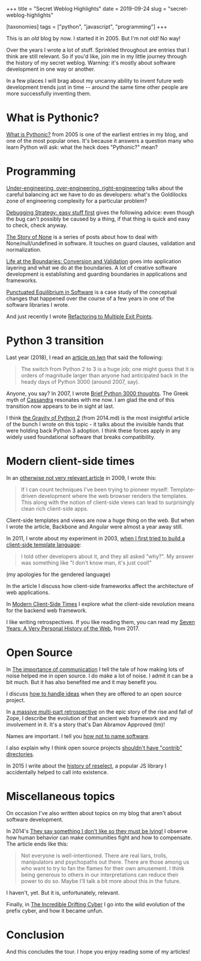 +++
title = "Secret Weblog Highlights"
date = 2019-09-24
slug = "secret-weblog-highlights"

[taxonomies]
tags = ["python", "javascript", "programming"]
+++

This is an _old_ blog by now. I started it in 2005. But I'm not old! No
way!

Over the years I wrote a lot of stuff. Sprinkled throughout are entries
that I think are still relevant. So if you'd like, join me in my little
journey through the history of my secret weblog. Warning: it's mostly
about software development in one way or another.

<!-- more -->

In a few places I will brag about my uncanny ability to invent future
web development trends just in time -- around the same time other people
are more successfully inventing them.

# What is Pythonic?

[What is
Pythonic?](@/posts/what-is-pythonic.md)
from 2005 is one of the earliest entries in my blog, and one of the most
popular ones. It's because it answers a question many who learn Python
will ask: what the heck does "Pythonic?" mean?

# Programming

[Under-engineering, over-engineering,
right-engineering](@/posts/under-engineering-over-engineering-right-engineering.md)
talks about the careful balancing act we have to do as developers:
what's the Goldilocks zone of engineering complexity for a particular
problem?

[Debugging Strategy: easy stuff
first](@/posts/debugging-strategy-easy-stuff-first.md)
gives the following advice: even though the bug can't possibly be caused
by a thing, if that thing is quick and easy to check, check anyway.

[The Story of
None](@/posts/none_01_the_beginning.md) is a
series of posts about how to deal with
<span class="title-ref">None</span>/<span class="title-ref">null</span>/<span class="title-ref">undefined</span>
in software. It touches on guard clauses, validation and normalization.

[Life at the Boundaries: Conversion and
Validation](@/posts/conversion-and-validation.md)
goes into application layering and what we do at the boundaries. A lot
of creative software development is establishing and guarding boundaries
in applications and frameworks.

[Punctuated Equilibrium in
Software](@/posts/punctuated-equilibrium-in-software.md)
is a case study of the conceptual changes that happened over the course
of a few years in one of the software libraries I wrote.

And just recently I wrote [Refactoring to Multiple Exit
Points](@/posts/refactoring-to-multiple-exit-points.md).

# Python 3 transition

Last year (2018), I read an [article on
lwn](https://lwn.net/Articles/750833/) that said the following:

> The switch from Python 2 to 3 is a huge job; one might guess that it
> is orders of magnitude larger than anyone had anticipated back in the
> heady days of Python 3000 (around 2007, say).

Anyone, you say? In 2007, I wrote [Brief Python 3000
thoughts](@/posts/brief-python-3000-thoughts.md).
The Greek myth of [Cassandra](https://en.wikipedia.org/wiki/Cassandra)
resonates with me now. I am glad the end of this transition now appears
to be in sight at last.

I think [the Gravity of Python
2](@/posts/python-2-gravity.md) (from 2014.md)
is the most insightful article of the bunch I wrote on this topic - it
talks about the invisible hands that were holding back Python 3
adoption. I think these forces apply in any widely used foundational
software that breaks compatibility.

# Modern client-side times

In an [otherwise not very relevant
article](@/posts/new-year-s-python-meme.md)
in 2009, I wrote this:

> If I can count techniques I've been trying to pioneer myself:
> Template-driven development where the web browser renders the
> templates. This along with the notion of client-side views can lead to
> surprisingly clean rich client-side apps.

Client-side templates and views are now a huge thing on the web. But
when I wrote the article, Backbone and Angular were almost a year away
still.

In 2011, I wrote about my experiment in 2003, [when I first tried to
build a client-side template
language](@/posts/the-new-hot-thing-in-web-development-client-side-templating-languages.md):

> I told other developers about it, and they all asked "why?". My answer
> was something like "I don't know man, it's just cool!"

(my apologies for the gendered language)

In the article I discuss how client-side frameworks affect the
architecture of web applications.

In [Modern Client-Side
Times](@/posts/modern-client-side-times.md)
I explore what the client-side revolution means for the backend web
framework.

I like writing retrospectives. If you like reading them, you can read my
[Seven Years: A Very Personal History of the
Web](@/posts/seven-years-a-very-personal-history-of-the-web.md),
from 2017.

# Open Source

In [The importance of
communication](@/posts/titus-brown-on-the-importance-of-communication.md)
I tell the tale of how making lots of noise helped me in open source. I
do make a lot of noise. I admit it can be a bit much. But it has also
benefited me and it may benefit you.

I discuss [how to handle
ideas](@/posts/how-to-handle-ideas.md)
when they are offered to an open source project.

In [a massive multi-part
retrospective](@/posts/my-exit-from-zope.md)
on the epic story of the rise and fall of Zope, I describe the evolution
of that ancient web framework and my involvement in it. It's a story
that's Dan Abramov Approved (tm)!

Names are important. I tell you [how not to name
software](@/posts/on-naming-in-open-source.md).

I also explain why I think open source projects [shouldn't have
"contrib"
directories](@/posts/against-contrib.md).

In 2015 I write about the [history of
reselect](@/posts/a-brief-history-of-reselect.md),
a popular JS library I accidentally helped to call into existence.

# Miscellaneous topics

On occasion I've also written about topics on my blog that aren't about
software development.

In 2014's [They say something I don't like so they must be
lying!](@/posts/they-say-something-i-dont-like-so-they-must-be-lying.md)
I observe how human behavior can make communities fight and how to
compensate. The article ends like this:

> Not everyone is well-intentioned. There are real liars, trolls,
> manipulators and psychopaths out there. There are those among us who
> want to try to fan the flames for their own amusement. I think being
> generous to others in our interpretations can reduce their power to do
> so. Maybe I'll talk a bit more about this in the future.

I haven't, yet. But it is, unfortunately, relevant.

Finally, in [The Incredible Drifting
Cyber](@/posts/the-incredible-drifting-cyber.md)
I go into the wild evolution of the prefix
<span class="title-ref">cyber</span>, and how it became unfun.

# Conclusion

And this concludes the tour. I hope you enjoy reading some of my
articles!
